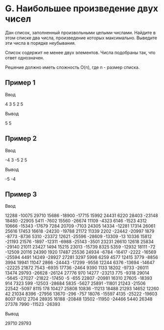 # G. Наибольшее произведение двух чисел

Дан список, заполненный произвольными целыми числами. Найдите в этом списке два числа, произведение которых максимально. Выведите эти числа в порядке неубывания.

Список содержит не менее двух элементов. Числа подобраны так, что ответ однозначен.

Решение должно иметь сложность O(n), где n - размер списка.

## Пример 1

Ввод

4 3 5 2 5

Вывод

5 5

## Пример 2

Ввод

-4 3 -5 2 5

Вывод

-5 -4

## Пример 3

Ввод

12288 -10075 29710 15686 -18900 -17715 15992 24431 6220 28403 -23148 18480 -22905 5411 -7602 15560 -26674 11109 -4323 6146 -1523 4312 10666 -15343 -17679 7284 20709 -7103 24305 14334 -12281 17314 26061 25616 17453 16618 -24230 -19788 21172 11339 2202 -22442 -20997 1879 -8773 -8736 5310 -23372 12621 -25596 -28609 -13309 -13 10336 15812 -21193 21576 -1897 -12311 -6988 -25143 -3501 23231 26610 12618 25834 -29140 21011 23427 1494 15215 23013 -15739 8325 5359 -12932 18111 -72 -12509 20116 24390 1920 17487 25536 24934 -6784 -16417 -2222 -16569 -25594 4491 14249 -28927 27281 3297 5998 6259 4577 12415 3779 -8856 3994 19941 11047 2866 -24443 -17299 -9556 12244 6376 -13694 -14647 -22225 21872 7543 -6935 17736 -2464 9390 1133 18202 -9733 -26011 13474 29793 -26628 -26124 27776 970 14277 -23213 775 -9318 29014 -5645 -27027 -21822 -17450 -5 -655 22807 -20981 16310 27605 -18393 914 7323 599 -12503 -28684 5835 -5627 25891 -11801 21243 -21506 22542 -5097 8115 178 10427 25808 10836 -11213 18488 21293 14652 12260 42 21034 8396 -27956 13670 -296 -757 18076 -15597 4135 -25222 -19603 8007 6012 2704 28935 16188 -20848 13502 -11950 -24466 5440 26348 27378 7990 -11523 -26393

Вывод

29710 29793
